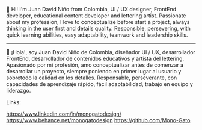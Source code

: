 👋
Hi! I'm Juan David Niño from Colombia, UI / UX designer, FrontEnd developer, educational content developer and lettering artist.
Passionate about my profession, I love to conceptualize before start a project, always thinking in the user first and details quality.
Responsible, persevering, with quick learning abilities, easy adaptability, teamwork and leadership skills.

---------------------------------------------------------------------------------------------------------------------

👋
¡Hola!, soy Juan David Niño de Colombia, diseñador UI / UX, desarrollador FrontEnd, desarrollador de contenidos educativos y artista del lettering.
Apasionado por mi profesión, amo conceptualizar antes de comenzar a desarrollar un proyecto, siempre poniendo en primer lugar al usuario y sobretodo la calidad en los detalles.
Responsable, perseverante, con capacidades de aprendizaje rápido, fácil adaptabilidad, trabajo en equipo y liderazgo.

Links:

https://www.linkedin.com/in/monogatodesign/
https://www.behance.net/monogatodesign
https://github.com/Mono-Gato
